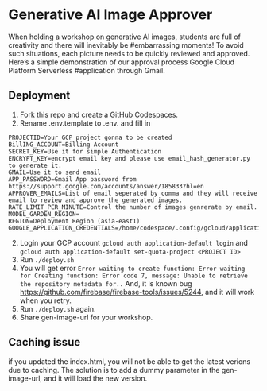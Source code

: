# Generative AI Image Approver
When holding a workshop on generative AI images, students are full of creativity and there will inevitably be #embarrassing moments! To avoid such situations, each picture needs to be quickly reviewed and approved. Here’s a simple demonstration of our approval process Google Cloud Platform Serverless #application through Gmail.


## Deployment
1. Fork this repo and create a GitHub Codespaces.
2. Rename .env.template to .env. and fill in 
```
PROJECTID=Your GCP project gonna to be created
BillING_ACCOUNT=Billing Account
SECRET_KEY=Use it for simple Authentication
ENCRYPT_KEY=encrypt email key and please use email_hash_generator.py to generate it.
GMAIL=Use it to send email
APP_PASSWORD=Gmail App password from https://support.google.com/accounts/answer/185833?hl=en 
APPROVER_EMAILS=List of email seperated by comma and they will receive email to review and approve the generated images.
RATE_LIMIT_PER_MINUTE=Control the number of images genrerate by email.
MODEL_GARDEN_REGION=
REGION=Deployment Region (asia-east1)
GOOGLE_APPLICATION_CREDENTIALS=/home/codespace/.config/gcloud/application_default_credentials.json
```
2. Login your GCP account ```gcloud auth application-default login``` and ```gcloud auth application-default set-quota-project <PROJECT ID>``` 
3. Run ```./deploy.sh```
4. You will get error ```Error waiting to create function: Error waiting for Creating function: Error code 7, message: Unable to retrieve the repository metadata for..```
And, it is known bug https://github.com/firebase/firebase-tools/issues/5244, and it will work when you retry.
5. Run ```./deploy.sh``` again.
6. Share gen-image-url for your workshop.

## Caching issue
if you updated the index.html, you will not be able to get the latest verions due to caching.
The solution is to add a dummy parameter in the gen-image-url, and it will load the new version.


